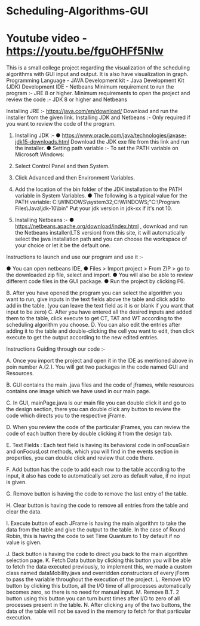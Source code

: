 # Scheduling-Algorithms-GUI

# Youtube video - https://youtu.be/fguOHFf5Nlw

This is a small college project regarding the visualization of the scheduling algorithms with GUI input and output. It is also have visualization in graph. 
Programming Language - JAVA
Development kit - Java Development Kit (JDK)
Development IDE - Netbeans
Minimum requirement to run the program :-
JRE 8 or higher.
Minimum requirements to open the project and review the code :-
JDK 8 or higher and Netbeans

Installing JRE :-
https://java.com/en/download/
Download and run the installer from the given link.
Installing JDK and Netbeans :-
Only required if you want to review the code of the program.
1. Installing JDK :-
● https://www.oracle.com/java/technologies/javase-jdk15-downloads.html
Download the JDK exe file from this link and run the installer.
● Setting path variable :-
To set the PATH variable on Microsoft Windows:
1. Select Control Panel and then System.
2. Click Advanced and then Environment Variables.
3. Add the location of the bin folder of the JDK installation to the PATH variable in System
Variables.
● The following is a typical value for the PATH variable:
C:\WINDOWS\system32;C:\WINDOWS;"C:\Program Files\Java\jdk-10\bin"
Put your jdk version in jdk-xx if it's not 10.

2. Installing Netbeans :-
● https://netbeans.apache.org/download/index.html , download and run the Netbeans
installer(LTS version) from this site, it will automatically select the java installation path
and you can choose the workspace of your choice or let it be the default one.

Instructions to launch and use our program and use it :-

● You can open netbeans IDE,
● Files > Import project > From ZIP > go to the downloaded zip file, select
and import.
● You will also be able to review different code files in the GUI package.
● Run the project by clicking F6.

B. After you have opened the program you can select the algorithm you want to run, give
inputs in the text fields above the table and click add to add in the table.
(you can leave the text field as it is or blank if you want that input to be zero)
C. After you have entered all the desired inputs and added them to the table, click execute
to get CT, TAT and WT according to the scheduling algorithm you choose.
D. You can also edit the entries after adding it to the table and double-clicking the cell you
want to edit, then click execute to get the output according to the new edited entries.

Instructions Guiding through our code :-

A. Once you import the project and open it in the IDE as mentioned above in poin
number A.(2.). You will get two packages in the code named GUI and
Resources.

B. GUI contains the main .java files and the code of jframes, while resources
contains one image which we have used in our main page.

C. In GUI, mainPage.java is our main file you can double click it and go to the
design section, there you can double click any button to review the code which
directs you to the respective jFrame.

D. When you review the code of the particular jFrames, you can review the code of
each button there by double clicking it from the design tab.

E. Text Fields : Each text field is having its behavioral code in onFocusGain and
onFocusLost methods, which you will find in the events section in properties, you
can double click and review that code there.

F. Add button has the code to add each row to the table according to the input, it
also has code to automatically set zero as default value, if no input is given.

G. Remove button is having the code to remove the last entry of the table.

H. Clear button is having the code to remove all entries from the table and clear the
data.

I. Execute button of each JFrame is having the main algorithm to take the data
from the table and give the output to the table.
In the case of Round Robin, this is having the code to set Time Quantum to 1
by default if no value is given.

J. Back button is having the code to direct you back to the main algorithm
selection page.
K. Fetch Data button by clicking this button you will be able to fetch the data
executed previously, to implement this, we made a custom class named
dataMobility.java and overridden constructors of every jForm to pass the variable
throughout the execution of the project.
L. Remove I/O button by clicking this button, all the I/O time of all processes
automatically becomes zero, so there is no need for manual input.
M. Remove B.T. 2 button using this button you can turn burst times after I/O to
zero of all processes present in the table.
N. After clicking any of the two buttons, the data of the table will not be saved in the
memory to fetch for that particular execution.
